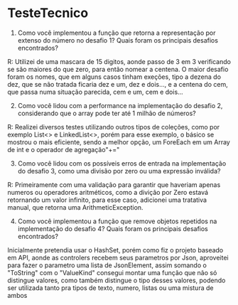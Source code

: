 # TesteTecnico
1. Como você implementou a função que retorna a representação por extenso
do número no desafio 1? Quais foram os principais desafios encontrados?

R: Utilizei de uma mascara de 15 digitos, aonde passo de 3 em 3 verificando se são maiores do que zero, para então nomear a centena.
O maior desafio foram os nomes, que em alguns casos tinham exeções, tipo a dezena do dez, que se não tratada ficaria dez e um, dez e dois..., e a centena do cem, que passa numa situação parecida, cem e um, cem e dois...

2. Como você lidou com a performance na implementação do desafio 2,
considerando que o array pode ter até 1 milhão de números?

R: Realizei diversos testes utilizando outros tipos de coleções, como por exemplo List<> e LinkedList<>, porém para esse exemplo, o básico se mostrou o mais eficiente, sendo a melhor opção, um ForeEach em um Array de int e o operador de agregação"+="

3. Como você lidou com os possíveis erros de entrada na implementação do
desafio 3, como uma divisão por zero ou uma expressão inválida?

R: Primeiramente com uma validação para garantir que haveriam apenas numeros ou operadores aritméticos, como a divição por Zero estavá retornando um valor infinito, para esse caso, adicionei uma tratativa manual, que retorna uma ArithmeticException.

4. Como você implementou a função que remove objetos repetidos na
implementação do desafio 4? Quais foram os principais desafios
encontrados?

Inicialmente pretendia usar o HashSet, porém como fiz o projeto baseado em API, aonde as controlers recebem seus parametros por Json, aproveitei para fazer o parametro uma lista de JsonElement, assim somando o "ToString" com o "ValueKind" consegui montar uma função que não só distingue valores, como também distingue o tipo desses valores, podendo ser utilizada tanto pra tipos de texto, numero, listas ou uma mistura de ambos